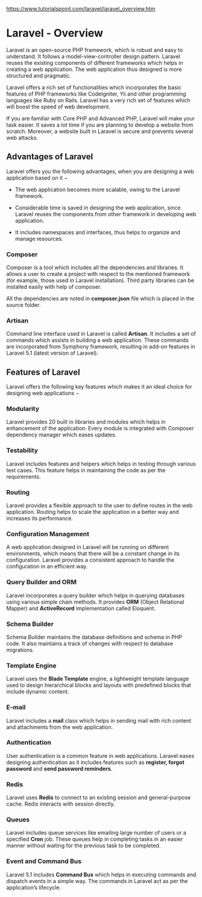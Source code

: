 https://www.tutorialspoint.com/laravel/laravel_overview.htm

# Laravel - Overview

Laravel is an open-source PHP framework, which is robust and easy to understand. It follows a model-view-controller design pattern. Laravel reuses the existing components of different frameworks which helps in creating a web application. The web application thus designed is more structured and pragmatic.

Laravel offers a rich set of functionalities which incorporates the basic features of PHP frameworks like CodeIgniter, Yii and other programming languages like Ruby on Rails. Laravel has a very rich set of features which will boost the speed of web development.

If you are familiar with Core PHP and Advanced PHP, Laravel will make your task easier. It saves a lot time if you are planning to develop a website from scratch. Moreover, a website built in Laravel is secure and prevents several web attacks.

## Advantages of Laravel

Laravel offers you the following advantages, when you are designing a web application based on it −

-   The web application becomes more scalable, owing to the Laravel framework.
    
-   Considerable time is saved in designing the web application, since Laravel reuses the components from other framework in developing web application.
    
-   It includes namespaces and interfaces, thus helps to organize and manage resources.
    

### Composer

Composer is a tool which includes all the dependencies and libraries. It allows a user to create a project with respect to the mentioned framework (for example, those used in Laravel installation). Third party libraries can be installed easily with help of composer.

All the dependencies are noted in **composer.json** file which is placed in the source folder.

### Artisan

Command line interface used in Laravel is called **Artisan**. It includes a set of commands which assists in building a web application. These commands are incorporated from Symphony framework, resulting in add-on features in Laravel 5.1 (latest version of Laravel).

## Features of Laravel

Laravel offers the following key features which makes it an ideal choice for designing web applications −

### Modularity

Laravel provides 20 built in libraries and modules which helps in enhancement of the application. Every module is integrated with Composer dependency manager which eases updates.

### Testability

Laravel includes features and helpers which helps in testing through various test cases. This feature helps in maintaining the code as per the requirements.

### Routing

Laravel provides a flexible approach to the user to define routes in the web application. Routing helps to scale the application in a better way and increases its performance.

### Configuration Management

A web application designed in Laravel will be running on different environments, which means that there will be a constant change in its configuration. Laravel provides a consistent approach to handle the configuration in an efficient way.

### Query Builder and ORM

Laravel incorporates a query builder which helps in querying databases using various simple chain methods. It provides **ORM** (Object Relational Mapper) and **ActiveRecord** implementation called Eloquent.

### Schema Builder

Schema Builder maintains the database definitions and schema in PHP code. It also maintains a track of changes with respect to database migrations.

### Template Engine

Laravel uses the **Blade Template** engine, a lightweight template language used to design hierarchical blocks and layouts with predefined blocks that include dynamic content.

### E-mail

Laravel includes a **mail** class which helps in sending mail with rich content and attachments from the web application.

### Authentication

User authentication is a common feature in web applications. Laravel eases designing authentication as it includes features such as **register, forgot password** and **send password reminders**.

### Redis

Laravel uses **Redis** to connect to an existing session and general-purpose cache. Redis interacts with session directly.

### Queues

Laravel includes queue services like emailing large number of users or a specified **Cron** job. These queues help in completing tasks in an easier manner without waiting for the previous task to be completed.

### Event and Command Bus

Laravel 5.1 includes **Command Bus** which helps in executing commands and dispatch events in a simple way. The commands in Laravel act as per the application’s lifecycle.